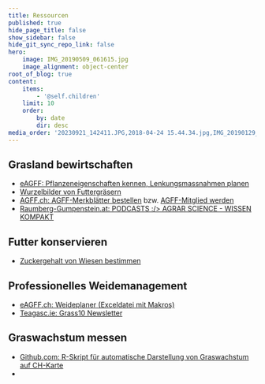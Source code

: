 ```yaml
---
title: Ressourcen
published: true
hide_page_title: false
show_sidebar: false
hide_git_sync_repo_link: false
hero:
    image: IMG_20190509_061615.jpg
    image_alignment: object-center
root_of_blog: true
content:
    items:
        - '@self.children'
    limit: 10
    order:
        by: date
        dir: desc
media_order: '20230921_142411.JPG,2018-04-24 15.44.34.jpg,IMG_20190129_093805.jpg'
---
```


## Grasland bewirtschaften
*   [eAGFF: Pflanzeneigenschaften kennen, Lenkungsmassnahmen planen](https://www.eagff.ch/wiesenpflanzen-kennen/graeser/einleitung/einleitung-uebersicht)
*   [Wurzelbilder von Futtergräsern](https://images.wur.nl/digital/collection/coll13/search/searchterm/wurzelatlas%20mitteleuropaeischer%20gruenlandpflanzen,%20band%201:%20monocotyledoneae/field/subcol/mode/all/conn/and/order/title/ad/asc)
*   [AGFF.ch: AGFF-Merkblätter bestellen](https://www.agff.ch/online-shop.html) bzw. [AGFF-Mitglied werden](https://www.agff.ch/mitglied-werden.html)
* [Raumberg-Gumpenstein.at: PODCASTS :/> AGRAR SCIENCE - WISSEN KOMPAKT](https://raumberg-gumpenstein.at/forschung/infothek/agrar-science-wissen-kompakt.html)

## Futter konservieren
*   [Zuckergehalt von Wiesen bestimmen](https://www.agrarheute.com/pflanze/gruenland/knoblauchpresse-ins-gras-553913)


## Professionelles Weidemanagement
*  [eAGFF.ch: Weideplaner (Exceldatei mit Makros)](https://www.eagff.ch/files/downloads/Weideplaner_AGFF.xlsm)
*  [Teagasc.ie: Grass10 Newsletter](https://www.teagasc.ie/crops/grassland/grass10/grass10-newsletter/)

## Graswachstum messen

* [Github.com: R-Skript für automatische Darstellung von Graswachstum auf CH-Karte](https://github.com/AGFF-ADCF-APF/r-grassgrowth)
* 